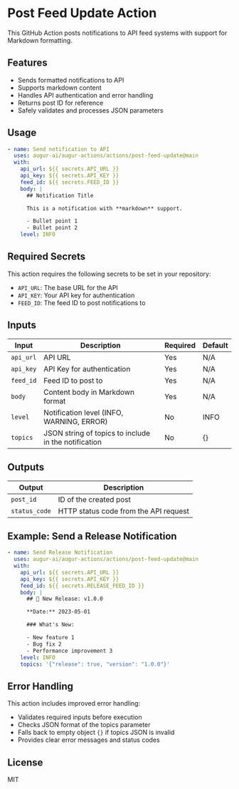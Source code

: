 # Post Feed Update Action

This GitHub Action posts notifications to API feed systems with support for Markdown formatting.

## Features

- Sends formatted notifications to API
- Supports markdown content
- Handles API authentication and error handling
- Returns post ID for reference
- Safely validates and processes JSON parameters

## Usage

```yaml
- name: Send notification to API
  uses: augur-ai/augur-actions/actions/post-feed-update@main
  with:
    api_url: ${{ secrets.API_URL }}
    api_key: ${{ secrets.API_KEY }}
    feed_id: ${{ secrets.FEED_ID }}
    body: |
      ## Notification Title

      This is a notification with **markdown** support.

      - Bullet point 1
      - Bullet point 2
    level: INFO
```

## Required Secrets

This action requires the following secrets to be set in your repository:

- `API_URL`: The base URL for the API
- `API_KEY`: Your API key for authentication
- `FEED_ID`: The feed ID to post notifications to

## Inputs

| Input     | Description                                          | Required | Default |
| --------- | ---------------------------------------------------- | -------- | ------- |
| `api_url` | API URL                                              | Yes      | N/A     |
| `api_key` | API Key for authentication                           | Yes      | N/A     |
| `feed_id` | Feed ID to post to                                   | Yes      | N/A     |
| `body`    | Content body in Markdown format                      | Yes      | N/A     |
| `level`   | Notification level (INFO, WARNING, ERROR)            | No       | INFO    |
| `topics`  | JSON string of topics to include in the notification | No       | {}      |

## Outputs

| Output        | Description                           |
| ------------- | ------------------------------------- |
| `post_id`     | ID of the created post                |
| `status_code` | HTTP status code from the API request |

## Example: Send a Release Notification

```yaml
- name: Send Release Notification
  uses: augur-ai/augur-actions/actions/post-feed-update@main
  with:
    api_url: ${{ secrets.API_URL }}
    api_key: ${{ secrets.API_KEY }}
    feed_id: ${{ secrets.RELEASE_FEED_ID }}
    body: |
      ## 🚀 New Release: v1.0.0

      **Date:** 2023-05-01

      ### What's New:

      - New feature 1
      - Bug fix 2
      - Performance improvement 3
    level: INFO
    topics: '{"release": true, "version": "1.0.0"}'
```

## Error Handling

This action includes improved error handling:

- Validates required inputs before execution
- Checks JSON format of the topics parameter
- Falls back to empty object `{}` if topics JSON is invalid
- Provides clear error messages and status codes

## License

MIT

